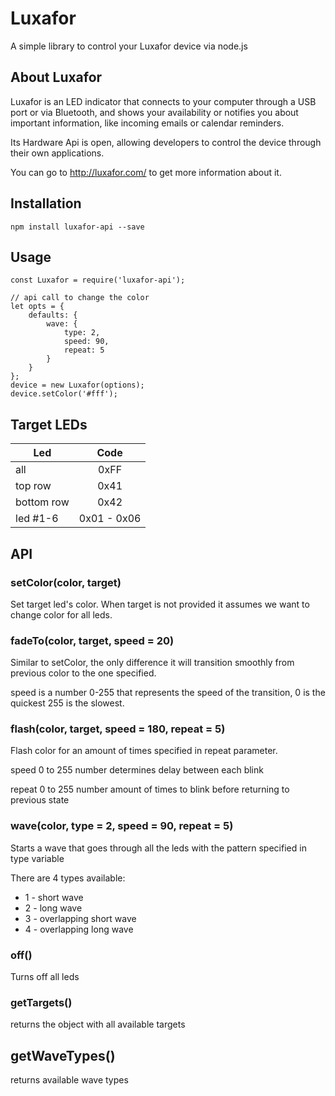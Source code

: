 # Luxafor

A simple library to control your Luxafor device via node.js

## About Luxafor

Luxafor is an LED indicator that connects to your computer through a USB port 
or via Bluetooth, and shows your availability or notifies you about important 
information, like incoming emails or calendar reminders.

Its Hardware Api is open, allowing developers to control the device through
their own applications.

You can go to http://luxafor.com/ to get more information about it.

## Installation
```
npm install luxafor-api --save
```

## Usage 
```
const Luxafor = require('luxafor-api');

// api call to change the color
let opts = {
    defaults: {
        wave: {
            type: 2,
            speed: 90,
            repeat: 5
        }
    }
};
device = new Luxafor(options);
device.setColor('#fff');
```

## Target LEDs
Led | Code
--- | :---:
all | 0xFF
top row | 0x41
bottom row | 0x42
led #1-6 | 0x01 - 0x06




## API

### setColor(color, target)
Set target led's color. When target is not provided it assumes we want to change color for all leds.

### fadeTo(color, target, speed = 20)

Similar to setColor, the only difference it will transition smoothly from previous color to the one specified.

speed is a number 0-255 that represents the speed of the transition, 0 is the quickest 255 is the slowest.

### flash(color, target, speed = 180, repeat = 5)
Flash color for an amount of times specified in repeat parameter.

speed 0 to 255 number determines delay between each blink

repeat 0 to 255 number amount of times to blink before returning to previous state

### wave(color, type = 2, speed = 90, repeat = 5)
Starts a wave that goes through all the leds with the pattern specified in type variable

There are 4 types available:
  * 1 - short wave
  * 2 - long wave
  * 3 - overlapping short wave
  * 4 - overlapping long wave

### off()
Turns off all leds

### getTargets()
returns the object with all available targets

## getWaveTypes()
returns available wave types



